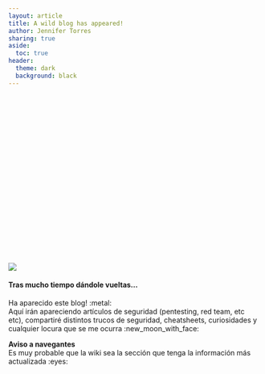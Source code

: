 ```yaml
---
layout: article
title: A wild blog has appeared!
author: Jennifer Torres
sharing: true
aside:
  toc: true
header:
  theme: dark
  background: black
---
```


<style>

</style>
<br>
<div class="hero hero--dark" style='height: 300px; background-image: url("../../../assets/images/headers/dark-woman-header.png");'>
  <div class="hero__content">
  </div>
</div>
<br>

<div class="item">
  <div class="item__image">
    <img class="image image--lg" src="https://media.giphy.com/media/4wz64e6eQxGKY/giphy.gif"/>
  </div>
  <div class="item__content">
    <div class="item__header">
      <h4><b>Tras mucho tiempo dándole vueltas...</b></h4>
    </div>
    <div class="item__description">
      <p>Ha aparecido este blog! :metal: <br>
Aquí irán apareciendo artículos de seguridad (pentesting, red team, etc etc), compartiré distintos trucos de seguridad, cheatsheets, curiosidades y cualquier locura que se me ocurra :new_moon_with_face:
      </p>
      <p>
      <b>Aviso a navegantes</b><br>
      Es muy probable que la wiki sea la sección que tenga la información más actualizada :eyes:</p>
    </div>
  </div>
</div>





